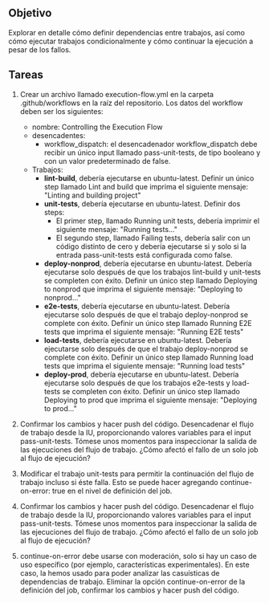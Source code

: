 ## Objetivo
Explorar en detalle cómo definir dependencias entre trabajos, así como cómo ejecutar trabajos condicionalmente y cómo continuar la ejecución a pesar de los fallos.

## Tareas

1. Crear un archivo llamado execution-flow.yml en la carpeta .github/workflows en la raíz del repositorio. Los datos del workflow deben ser los siguientes:
    - nombre: Controlling the Execution Flow
    - desencadentes:
        - workflow_dispatch: el desencadenador workflow_dispatch debe recibir un único input llamado pass-unit-tests, de tipo booleano y con un valor predeterminado de false. 
    - Trabajos:
      - **lint-build**, debería ejecutarse en ubuntu-latest. Definir un único step llamado Lint and build que imprima el siguiente mensaje: "Linting and building project"
      - **unit-tests**, debería ejecutarse en ubuntu-latest. Definir dos steps:
        - El primer step, llamado Running unit tests, debería imprimir el siguiente mensaje: "Running tests..."
        - El segundo step, llamado Failing tests, debería salir con un código distinto de cero y debería ejecutarse si y solo si la entrada pass-unit-tests está configurada como false.
      - **deploy-nonprod**, debería ejecutarse en ubuntu-latest. Debería ejecutarse solo después de que los trabajos lint-build y unit-tests se completen con éxito. Definir un único step llamado Deploying to nonprod que imprima el siguiente mensaje: "Deploying to nonprod..."
      - **e2e-tests**, debería ejecutarse en ubuntu-latest. Debería ejecutarse solo después de que el trabajo deploy-nonprod se complete con éxito. Definir un único step llamado Running E2E tests que imprima el siguiente mensaje: "Running E2E tests"
      - **load-tests**, debería ejecutarse en ubuntu-latest. Debería ejecutarse solo después de que el trabajo deploy-nonprod se complete con éxito. Definir un único step llamado Running load tests que imprima el siguiente mensaje: "Running load tests"
      - **deploy-prod**, debería ejecutarse en ubuntu-latest. Debería ejecutarse solo después de que los trabajos e2e-tests y load-tests se completen con éxito. Definir un único step llamado Deploying to prod que imprima el siguiente mensaje: "Deploying to prod..."

2. Confirmar los cambios y hacer push del código. Desencadenar el flujo de trabajo desde la IU, proporcionando valores variables para el input pass-unit-tests. Tómese unos momentos para inspeccionar la salida de las ejecuciones del flujo de trabajo. ¿Cómo afectó el fallo de un solo job al flujo de ejecución?
3. Modificar el trabajo unit-tests para permitir la continuación del flujo de trabajo incluso si éste falla. Esto se puede hacer agregando continue-on-error: true en el nivel de definición del job.
4. Confirmar los cambios y hacer push del código. Desencadenar el flujo de trabajo desde la IU, proporcionando valores variables para el input pass-unit-tests. Tómese unos momentos para inspeccionar la salida de las ejecuciones del flujo de trabajo.  ¿Cómo afectó el fallo de un solo job al flujo de ejecución?
5. continue-on-error debe usarse con moderación, solo si hay un caso de uso específico (por ejemplo, características experimentales). En este caso, la hemos usado para poder analizar las casuísticas de dependencias de trabajo. Eliminar la opción continue-on-error de la definición del job, confirmar los cambios y hacer push del código.

